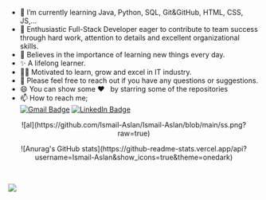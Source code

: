 
-  🌱  I’m currently learning Java, Python, SQL, Git&GitHub, HTML, CSS, JS,...
-  👯  Enthusiastic Full-Stack Developer eager to contribute to team success through hard work, attention to details and excellent organizational skills.
-  📝  Believes in the importance of learning new things every day. 
-  ✨  A lifelong learner. 
-  👨‍💻  Motivated to learn, grow and excel in IT industry.
-  💬 Please feel free to reach out if you have any questions or suggestions.
-  😄 You can show some   ❤️    &nbsp; by starring some of the repositories
-  📫 How to reach me;<br>
[![Gmail Badge](https://img.shields.io/badge/Gmail-D14836?style=for-the-badge&logo=gmail&logoColor=white)](https://mail.google.com/mail/u/0/?hl=tr&tf=cm&fs=1&to=1aslan1ismail@gmail.com)
[![LinkedIn Badge](https://img.shields.io/badge/LinkedIn-0077B5?style=for-the-badge&logo=linkedin&logoColor=white)](https://www.linkedin.com/in/ismailaslan-1/)

<p align="center">![al](https://github.com/Ismail-Aslan/Ismail-Aslan/blob/main/ss.png?raw=true) </p>

<p align="center">![Anurag's GitHub stats](https://github-readme-stats.vercel.app/api?username=Ismail-Aslan&show_icons=true&theme=onedark)</p><br>

![](https://komarev.com/ghpvc/?username=Ismail-Aslan)
<br>

